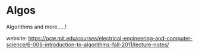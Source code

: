 # Algos
Algorithms and more.....!

website:
https://ocw.mit.edu/courses/electrical-engineering-and-computer-science/6-006-introduction-to-algorithms-fall-2011/lecture-notes/
